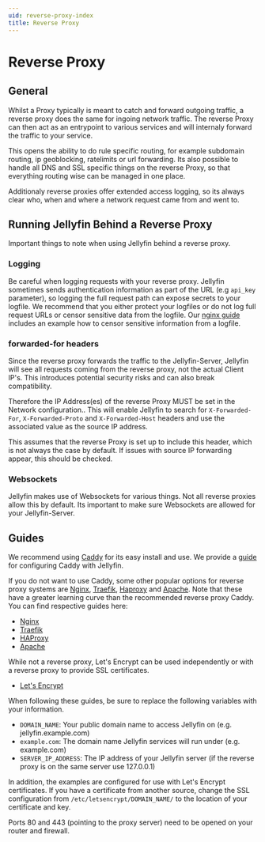 ```yaml
---
uid: reverse-proxy-index
title: Reverse Proxy
---
```


# Reverse Proxy

## General

Whilst a Proxy typically is meant to catch and forward outgoing traffic, a reverse proxy does the same for ingoing network traffic.
The reverse Proxy can then act as an entrypoint to various services and will internaly forward the traffic to your service.

This opens the ability to do rule specific routing, for example subdomain routing, ip geoblocking, ratelimits or url forwarding.
Its also possible to handle all DNS and SSL specific things on the reverse Proxy, so that everything routing wise can be managed in one place.

Additionaly reverse proxies offer extended access logging, so its always clear who, when and where a network request came from and went to.

## Running Jellyfin Behind a Reverse Proxy

Important things to note when using Jellyfin behind a reverse proxy.

### Logging

Be careful when logging requests with your reverse proxy. Jellyfin sometimes sends authentication information as part of the URL (e.g `api_key` parameter), so logging the full request path can expose secrets to your logfile.
We recommend that you either protect your logfiles or do not log full request URLs or censor sensitive data from the logfile.
Our [nginx guide](./nginx/) includes an example how to censor sensitive information from a logfile.

### forwarded-for headers

Since the reverse proxy forwards the traffic to the Jellyfin-Server, Jellyfin will see all requests coming from the reverse proxy, not the actual Client IP's.
This introduces potential security risks and can also break compatibility.

Therefore the IP Address(es) of the reverse Proxy MUST be set in the Network configuration..
This will enable Jellyfin to search for `X-Forwarded-For`, `X-Forwarded-Proto` and `X-Forwarded-Host` headers and use the associated value as the source IP address.

This assumes that the reverse Proxy is set up to include this header, which is not always the case by default.
If issues with source IP forwarding appear, this should be checked.

### Websockets

Jellyfin makes use of Websockets for various things. Not all reverse proxies allow this by default. Its important to make sure Websockets are allowed for your Jellyfin-Server.

## Guides

We recommend using [Caddy](https://caddyserver.com/) for its easy install and use. We provide a [guide](./caddy/) for configuring Caddy with Jellyfin.

If you do not want to use Caddy, some other popular options for reverse proxy systems are [Nginx](https://www.nginx.com), [Traefik](https://traefik.io), [Haproxy](https://www.haproxy.com) and [Apache](https://httpd.apache.org). Note that these have a greater learning curve than the recommended reverse proxy Caddy. You can find respective guides here:

- [Nginx](./nginx)
- [Traefik](./traefik)
- [HAProxy](./haproxy)
- [Apache](./apache)

While not a reverse proxy, Let's Encrypt can be used independently or with a reverse proxy to provide SSL certificates.

- [Let's Encrypt](../advanced/letsencrypt)

When following these guides, be sure to replace the following variables with your information.

- `DOMAIN_NAME`: Your public domain name to access Jellyfin on (e.g. jellyfin.example.com)
- `example.com`: The domain name Jellyfin services will run under (e.g. example.com)
- `SERVER_IP_ADDRESS`: The IP address of your Jellyfin server (if the reverse proxy is on the same server use 127.0.0.1)

In addition, the examples are configured for use with Let's Encrypt certificates. If you have a certificate from another source, change the SSL configuration from `/etc/letsencrypt/DOMAIN_NAME/` to the location of your certificate and key.

Ports 80 and 443 (pointing to the proxy server) need to be opened on your router and firewall.
